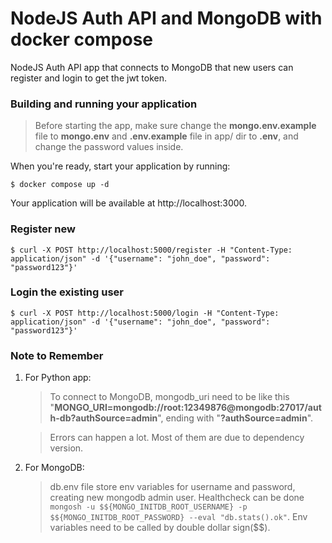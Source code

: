 # NodeJS Auth API and MongoDB with docker compose

NodeJS Auth API app that connects to MongoDB that new users can register and login to get the jwt token.

### Building and running your application

>Before starting the app, make sure change the **mongo.env.example** file to **mongo.env** and **.env.example** file in app/ dir to **.env**, and change the password values inside.

When you're ready, start your application by running:

`$ docker compose up -d`

Your application will be available at http://localhost:3000.

### Register new
``$ curl -X POST http://localhost:5000/register -H "Content-Type: application/json" -d '{"username": "john_doe", "password": "password123"}'``

### Login the existing user
``$ curl -X POST http://localhost:5000/login -H "Content-Type: application/json" -d '{"username": "john_doe", "password": "password123"}'``

### Note to Remember

1. For Python app:
    >To connect to MongoDB, mongodb_uri need to be like this "**MONGO_URI=mongodb://root:12349876@mongodb:27017/auth-db?authSource=admin**", ending with "**?authSource=admin**".

    >Errors can happen a lot. Most of them are due to dependency version.
    
2. For MongoDB:
    >db.env file store env variables for username and password, creating new mongodb admin user. Healthcheck can be done ```mongosh -u $${MONGO_INITDB_ROOT_USERNAME} -p $${MONGO_INITDB_ROOT_PASSWORD} --eval "db.stats().ok"```. Env variables need to be called by double dollar sign(\$\$). 


